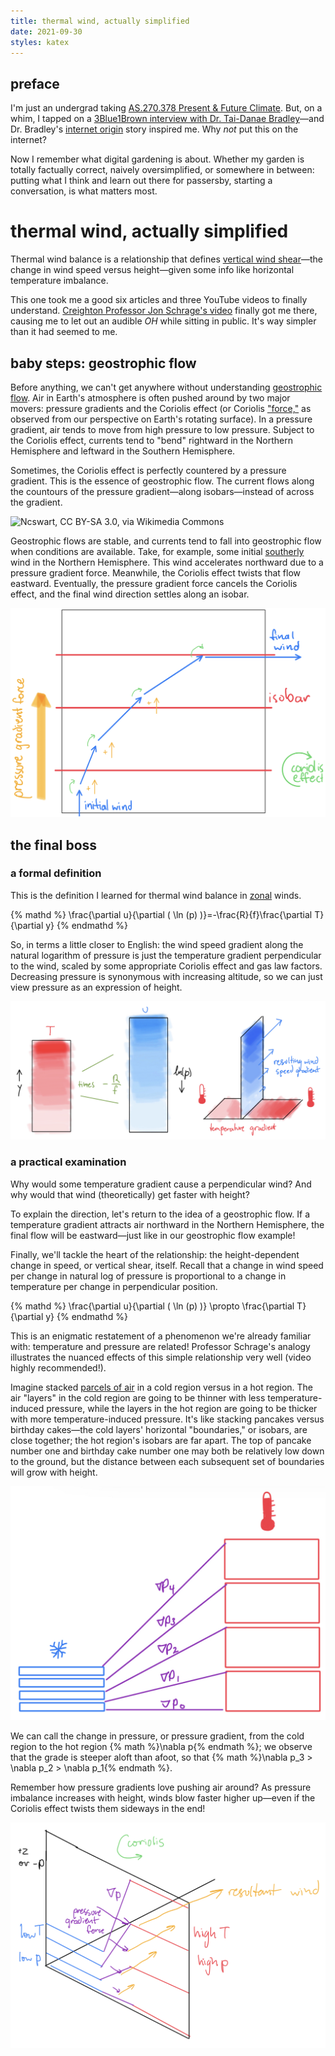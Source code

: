 ```yaml
---
title: thermal wind, actually simplified
date: 2021-09-30
styles: katex
---
```


## preface

I'm just an undergrad taking [AS.270.378 Present & Future Climate](https://e-catalogue.jhu.edu/course-descriptions/earth___planetary_sciences/#:~:text=AS.270.378.%C2%A0%C2%A0Present%20and%20Future%20Climate). But, on a whim, I tapped on a [3Blue1Brown interview with Dr. Tai-Danae Bradley](https://youtu.be/pvRY3r-b0QI)—and Dr. Bradley's [internet origin](https://www.math3ma.com/) story inspired me. Why *not* put this on the internet?

Now I remember what digital gardening is about. Whether my garden is totally factually correct, naively oversimplified, or somewhere in between: putting what I think and learn out there for passersby, starting a conversation, is what matters most.

# thermal wind, actually simplified

Thermal wind balance is a relationship that defines [vertical wind shear](https://cliffmass.blogspot.com/2017/05/wind-shear-when-atmospheric-seems-to-be.html)—the change in wind speed versus height—given some info like horizontal temperature imbalance.

This one took me a good six articles and three YouTube videos to finally understand. [Creighton Professor Jon Schrage's video](https://youtu.be/oFjdvoTIZpw) finally got me there, causing me to let out an audible *OH* while sitting in public. It's way simpler than it had seemed to me.

## baby steps: geostrophic flow

Before anything, we can't get anywhere without understanding [geostrophic flow](https://en.wikipedia.org/wiki/Geostrophic_current). Air in Earth's atmosphere is often pushed around by two major movers: pressure gradients and the Coriolis effect (or Coriolis ["force,"](https://en.wikipedia.org/wiki/Fictitious_force) as observed from our perspective on Earth's rotating surface). In a pressure gradient, air tends to move from high pressure to low pressure. Subject to the Coriolis effect, currents tend to "bend" rightward in the Northern Hemisphere and leftward in the Southern Hemisphere.

Sometimes, the Coriolis effect is perfectly countered by a pressure gradient. This is the essence of geostrophic flow. The current flows along the countours of the pressure gradient—along isobars—instead of across the gradient.

![[Ncswart](https://commons.wikimedia.org/wiki/File:Geostrophic_current.pdf), [CC BY-SA 3.0](https://creativecommons.org/licenses/by-sa/3.0), via Wikimedia Commons](https://upload.wikimedia.org/wikipedia/commons/thumb/d/dd/Geostrophic_current.pdf/page1-593px-Geostrophic_current.pdf.jpg)

Geostrophic flows are stable, and currents tend to fall into geostrophic flow when conditions are available. Take, for example, some initial [southerly](https://en.wikipedia.org/wiki/Wind_direction#:~:text=Wind%20direction%20is%20reported%20by%20the%20direction%20from%20which%20it%20originates.%20For%20example%2C%20a%20north%20or%20northerly%20wind%20blows%20from%20the%20north%20to%20the%20south) wind in the Northern Hemisphere. This wind accelerates northward due to a pressure gradient force. Meanwhile, the Coriolis effect twists that flow eastward. Eventually, the pressure gradient force cancels the Coriolis effect, and the final wind direction settles along an isobar.

![](/assets/geostrophic-flow.jpg)

## the final boss

### a formal definition

This is the definition I learned for thermal wind balance in [zonal](https://en.wikipedia.org/wiki/Zonal_and_meridional_flow) winds.

{% mathd %}
\frac{\partial u}{\partial ( \ln (p) )}=-\frac{R}{f}\frac{\partial T}{\partial y}
{% endmathd %}

So, in terms a little closer to English: the wind speed gradient along the natural logarithm of pressure is just the temperature gradient perpendicular to the wind, scaled by some appropriate Coriolis effect and gas law factors. Decreasing pressure is synonymous with increasing altitude, so we can just view pressure as an expression of height.

![remember! *y* refers to a horizontal direction here, while *p* is an expression of height](/assets/t-vs-u-gradients.jpg)

### a practical examination

Why would some temperature gradient cause a perpendicular wind? And why would that wind (theoretically) get faster with height?

To explain the direction, let's return to the idea of a geostrophic flow. If a temperature gradient attracts air northward in the Northern Hemisphere, the final flow will be eastward—just like in our geostrophic flow example!

Finally, we'll tackle the heart of the relationship: the height-dependent change in speed, or vertical shear, itself. Recall that a change in wind speed per change in natural log of pressure is proportional to a change in temperature per change in perpendicular position.

{% mathd %}
\frac{\partial u}{\partial ( \ln (p) )} \propto \frac{\partial T}{\partial y}
{% endmathd %}

This is an enigmatic restatement of a phenomenon we're already familiar with: temperature and pressure are related! Professor Schrage's analogy illustrates the nuanced effects of this simple relationship very well (video highly recommended!).

Imagine stacked [parcels of air](https://glossary.ametsoc.org/wiki/Air_parcel) in a cold region versus in a hot region. The air "layers" in the cold region are going to be thinner with less temperature-induced pressure, while the layers in the hot region are going to be thicker with more temperature-induced pressure. It's like stacking pancakes versus birthday cakes—the cold layers' horizontal "boundaries," or isobars, are close together; the hot region's isobars are far apart. The top of pancake number one and birthday cake number one may both be relatively low down to the ground, but the distance between each subsequent set of boundaries will grow with height.

![](/assets/increasing-pressure-gradient.jpg)

We can call the change in pressure, or pressure gradient, from the cold region to the hot region {% math %}\nabla p{% endmath %}; we observe that the grade is steeper aloft than afoot, so that {% math %}\nabla p_3 > \nabla p_2 > \nabla p_1{% endmath %}.

Remember how pressure gradients love pushing air around? As pressure imbalance increases with height, winds blow faster higher up—even if the Coriolis effect twists them sideways in the end!

![](/assets/p-gradients-wind-shear.jpg)

